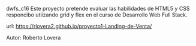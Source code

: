 dwfs_c16 Este proyecto pretende evaluar las habilidades de HTML5 y CSS responcibo utiizando grid y flex en el curso de Desarrollo Web Full Stack.

url: https://rlovera2.github.io/proyecto1-Landing-de-Venta/

Autor: Roberto Lovera